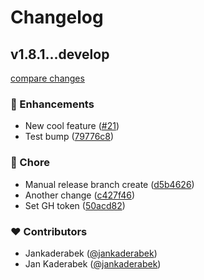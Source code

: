 # Changelog


## v1.8.1...develop

[compare changes](https://github.com/jankaderabek/test-rules/compare/v1.8.1...develop)


### 🚀 Enhancements

  - New cool feature ([#21](https://github.com/jankaderabek/test-rules/pull/21))
  - Test bump ([79776c8](https://github.com/jankaderabek/test-rules/commit/79776c8))

### 🏡 Chore

  - Manual release branch create ([d5b4626](https://github.com/jankaderabek/test-rules/commit/d5b4626))
  - Another change ([c427f46](https://github.com/jankaderabek/test-rules/commit/c427f46))
  - Set GH token ([50acd82](https://github.com/jankaderabek/test-rules/commit/50acd82))

### ❤️  Contributors

- Jankaderabek ([@jankaderabek](http://github.com/jankaderabek))
- Jan Kaderabek ([@jankaderabek](http://github.com/jankaderabek))

